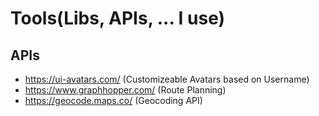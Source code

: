 # Tools(Libs, APIs, ... I use)

## APIs
- https://ui-avatars.com/ (Customizeable Avatars based on Username)
- https://www.graphhopper.com/ (Route Planning)
- https://geocode.maps.co/ (Geocoding API)
